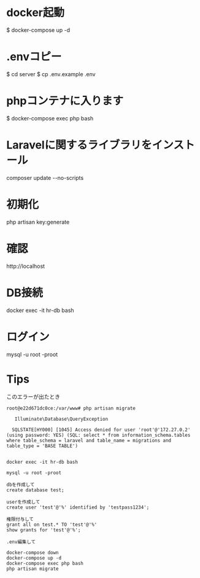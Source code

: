 # docker起動
$ docker-compose up -d

# .envコピー
$ cd server
$ cp .env.example .env


# phpコンテナに入ります
$ docker-compose exec php bash

# Laravelに関するライブラリをインストール
composer update --no-scripts

# 初期化
php artisan key:generate

# 確認
http://localhost

# DB接続
docker exec -it hr-db bash

# ログイン
mysql -u root -proot

# Tips
このエラーが出たとき

```
root@e22d671dc0ce:/var/www# php artisan migrate

   Illuminate\Database\QueryException 

  SQLSTATE[HY000] [1045] Access denied for user 'root'@'172.27.0.2' (using password: YES) (SQL: select * from information_schema.tables where table_schema = laravel and table_name = migrations and table_type = 'BASE TABLE')
```

```

docker exec -it hr-db bash

mysql -u root -proot

dbを作成して
create database test;

userを作成して
create user 'test'@'%' identified by 'testpass1234';

権限付与して
grant all on test.* TO 'test'@'%'
show grants for 'test'@'%';

.env編集して

docker-compose down
docker-compose up -d
docker-compose exec php bash
php artisan migrate

```